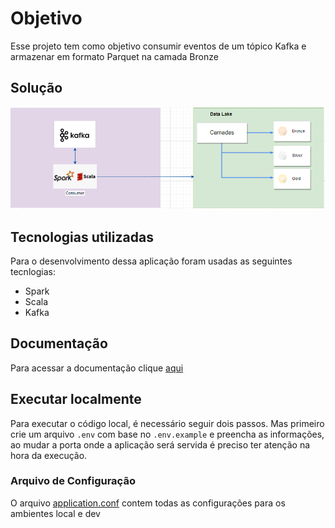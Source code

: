 # Objetivo

Esse projeto tem como objetivo consumir eventos de um tópico Kafka e armazenar em formato Parquet na camada Bronze

## Solução
![img.png](img.png)

## Tecnologias utilizadas
Para o desenvolvimento dessa aplicação foram usadas as seguintes tecnlogias:
- Spark
- Scala
- Kafka

## Documentação

Para acessar a documentação clique [aqui](https://app.swaggerhub.com/apis/hitallow/crud-users/1.0)


## Executar localmente
Para executar o código local, é necessário seguir dois passos.
Mas primeiro crie um arquivo `.env` com base no `.env.example` e preencha as informações, ao mudar a porta onde a aplicação será servida é preciso ter atenção na hora da execução.

### Arquivo de Configuração

O arquivo [application.conf](https://app.swaggerhub.com/apis/hitallow/crud-users/1.0) contem todas as configurações para os ambientes local e dev
